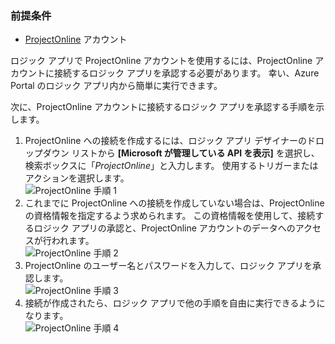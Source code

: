 ### <a name="prerequisites"></a>前提条件
* [ProjectOnline](https://products.office.com/Project/project-online-with-project-for-office-365) アカウント 

ロジック アプリで ProjectOnline アカウントを使用するには、ProjectOnline アカウントに接続するロジック アプリを承認する必要があります。 幸い、Azure Portal のロジック アプリ内から簡単に実行できます。 

次に、ProjectOnline アカウントに接続するロジック アプリを承認する手順を示します。

1. ProjectOnline への接続を作成するには、ロジック アプリ デザイナーのドロップダウン リストから **[Microsoft が管理している API を表示]** を選択し、検索ボックスに「*ProjectOnline*」と入力します。 使用するトリガーまたはアクションを選択します。  
   ![ProjectOnline 手順 1](./media/connectors-create-api-projectonline/projectonline-1.png)
2. これまでに ProjectOnline への接続を作成していない場合は、ProjectOnline の資格情報を指定するよう求められます。 この資格情報を使用して、接続するロジック アプリの承認と、ProjectOnline アカウントのデータへのアクセスが行われます。  
   ![ProjectOnline 手順 2](./media/connectors-create-api-projectonline/projectonline-2.png)
3. ProjectOnline のユーザー名とパスワードを入力して、ロジック アプリを承認します。  
   ![ProjectOnline 手順 3](./media/connectors-create-api-projectonline/projectonline-3.png)   
4. 接続が作成されたら、ロジック アプリで他の手順を自由に実行できるようになります。  
   ![ProjectOnline 手順 4](./media/connectors-create-api-projectonline/projectonline-4.png)   

